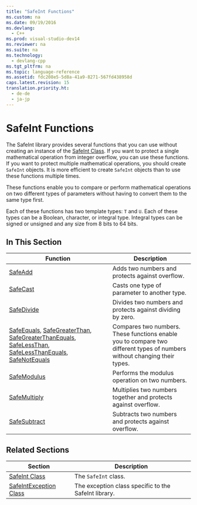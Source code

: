 ```yaml
---
title: "SafeInt Functions"
ms.custom: na
ms.date: 09/19/2016
ms.devlang: 
  - C++
ms.prod: visual-studio-dev14
ms.reviewer: na
ms.suite: na
ms.technology: 
  - devlang-cpp
ms.tgt_pltfrm: na
ms.topic: language-reference
ms.assetid: fdc208e5-5d8a-41a9-8271-567fd438958d
caps.latest.revision: 15
translation.priority.ht: 
  - de-de
  - ja-jp
---
```

# SafeInt Functions
The SafeInt library provides several functions that you can use without creating an instance of the [SafeInt Class](../vs140/SafeInt-Class.md). If you want to protect a single mathematical operation from integer overflow, you can use these functions. If you want to protect multiple mathematical operations, you should create `SafeInt` objects. It is more efficient to create `SafeInt` objects than to use these functions multiple times.  
  
 These functions enable you to compare or perform mathematical operations on two different types of parameters without having to convert them to the same type first.  
  
 Each of these functions has two template types: `T` and `U`. Each of these types can be a Boolean, character, or integral type. Integral types can be signed or unsigned and any size from 8 bits to 64 bits.  
  
## In This Section  
  
|Function|Description|  
|--------------|-----------------|  
|[SafeAdd](../vs140/SafeAdd.md)|Adds two numbers and protects against overflow.|  
|[SafeCast](../vs140/SafeCast.md)|Casts one type of parameter to another type.|  
|[SafeDivide](../vs140/SafeDivide.md)|Divides two numbers and protects against dividing by zero.|  
|[SafeEquals](../vs140/SafeEquals.md), [SafeGreaterThan](../vs140/SafeGreaterThan.md), [SafeGreaterThanEquals](../vs140/SafeGreaterThanEquals.md), [SafeLessThan](../vs140/SafeLessThan.md), [SafeLessThanEquals](../vs140/SafeLessThanEquals.md), [SafeNotEquals](../vs140/SafeNotEquals.md)|Compares two numbers. These functions enable you to compare two different types of numbers without changing their types.|  
|[SafeModulus](../vs140/SafeModulus.md)|Performs the modulus operation on two numbers.|  
|[SafeMultiply](../vs140/SafeMultiply.md)|Multiplies two numbers together and protects against overflow.|  
|[SafeSubtract](../vs140/SafeSubtract.md)|Subtracts two numbers and protects against overflow.|  
  
## Related Sections  
  
|Section|Description|  
|-------------|-----------------|  
|[SafeInt Class](../vs140/SafeInt-Class.md)|The `SafeInt` class.|  
|[SafeIntException Class](../vs140/SafeIntException-Class.md)|The exception class specific to the SafeInt library.|